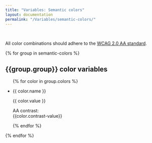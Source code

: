 ```yaml
---
title: "Variables: Semantic colors"
layout: documentation
permalink: "/Variables/semantic-colors/"
---
```


​<div class="au-c-content">

All color combinations should adhere to the [WCAG 2.0 AA standard](https://www.w3.org/TR/WCAG20/).

</div>

{% for group in semantic-colors %}
<div class="au-o-box au-d-component au-u-margin-top">
  <h2 class="au-u-h4">{{group.group}} color variables</h2>
  <div class="au-u-margin-top-small">
  <ul class="au-o-grid au-o-grid--small u-margin-bottom">
    {% for color in group.colors %}<li class="au-o-grid__item au-u-1-2 au-u-1-4@small">
      <div class="au-o-box au-o-box--flush">
        <div class="au-d-swatch" style="background-color: {{ color.value }}">
          <p class="au-d-swatch__name" style="color: {{ color.contrast }}">{{ color.name }}</p>
          <p class="au-d-swatch__name" style="color: {{ color.contrast }}">{{ color.value }}</p>
          <p class="au-d-swatch__contrast" style="color: {{ color.contrast }}">AA contrast:<br> {{color.contrast-value}}
        </div>
      </div>
    </li>{% endfor %}
  </ul>
  </div>
</div>
{% endfor %}

